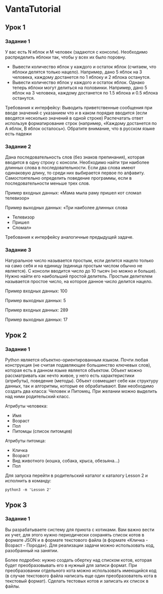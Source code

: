 # VantaTutorial

## Урок 1

### Задание 1

У вас есть N яблок и M человек (задаются с консоли). Необходимо распределить яблоки так, чтобы у всех их было поровну.

- Вывести количество яблок у каждого и остаток яблок (считаем, что яблоки делятся только нацело). Например, дано 5 яблок на 3 человека, каждому достанется по 1 яблоку и 2 яблока останутся.
- Вывести количество яблок у каждого и остаток яблок. Однако теперь яблоки могут делиться на половинки. Например, дано 5 яблок на 3 человека, каждому достанется по 1.5 яблока и 0.5 яблока останутся.

Требования к интерфейсу:
Выводить приветственные сообщения при вводе значений с указанием что и в каком порядке вводится (если вводятся несколько значений в одной строке)
Распечатать ответ используя форматирование строк (например, «Каждому достанется по А яблок, В яблок осталось»). Обратите внимание, что в русском языке есть падежи

### Задание 2

Дана последовательность слов (без знаков препинания), которая вводится в одну строку с консоли. Необходимо найти три наиболее длинных слова в последовательности. Если два слова имеют одинаковую длину, то среди них выбирается первое по алфавиту. Самостоятельно определить поведение программы, если в последовательности меньше трех слов.

Пример входных данных:
«Мама мыла раму пришел кот сломал телевизор»

Пример выходных данных:
«Три наиболее длинных слова
- Телевизор
- Пришел
- Сломал»

Требования к интерфейсу аналогичные предыдущей задаче.

### Задание 3

Натуральное число называется простым, если делится нацело только на само себя и на единицу (единица простым числом обычно не является). С консоли вводится число до 10 тысяч (но можно и больше). Нужно найти его наибольший простой делитель. Простым делителем называется простое число, на которое данное число делится нацело.

Пример входных данных:
100

Пример выходных данных:
5

Пример входных данных:
289

Пример выходных данных:
17

## Урок 2

### Задание 1

Python является объектно-ориентированным языком. Почти любая конструкция (не считая подавляющее большинство ключевых слов), которая есть в данном языке является объектом. Объект можно рассматривать как нечто живое, у него есть характеристики (атрибуты), поведение (методы). Объект совмещает себе как структуру данных, так и алгоритмы, которые ее обрабатывают.
Вам необходимо создать два класса: Человек и Питомец. При желании можно выделить над ними родительский класс.

Атрибуты человека: 
- Имя
- Возраст
- Пол
- Питомцы (список питомцев) 

Атрибуты питомца:
- Кличка
- Возраст
- Вид животного (кошка, собака, крыса, обезьяна...)
- Пол

Для запуска перейти в родительский каталог к каталогу Lesson 2 и исполнить в команду:

```
python3 -m 'Lesson 2'
```

## Урок 3

### Задание 1

Вы разрабатываете систему для приюта с котиками. Вам важно вести их учет, для этого нужно периодически сохранять список котов в формате JSON и в формате текстового файла (в формате «Кличка - Возраст - Порода»). Для реализации задачи можно использовать код, разобранный на занятии.

Более подробно: нужно создать обертку над списком котов, которая будет преобразовывать его в нужный для записи формат. При преобразовании отдельного кота можно использовать имеющийся код (в случае текстового файла написать еще один преобразователь кота в текстовый формат). Сделать тестовых котов и записать их список в файлы.

